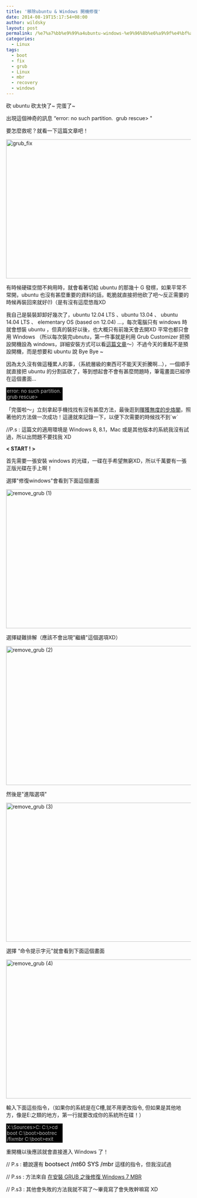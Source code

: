 ```yaml
---
title: '移除ubuntu & Windows 開機修復'
date: 2014-08-19T15:17:54+08:00
author: wildsky
layout: post
permalink: /%e7%a7%bb%e9%99%a4ubuntu-windows-%e9%96%8b%e6%a9%9f%e4%bf%ae%e5%be%a9/
categories:
  - Linux
tags:
  - boot
  - fix
  - grub
  - Linux
  - mbr
  - recovery
  - windows
---
```


砍 ubuntu 砍太快了~ 完蛋了~

出現這個神奇的訊息 &#8220;error: no such partition.  grub rescue> "

要怎麼救呢？就看一下這篇文章吧！

<a title="grub_fix by kevin_boy3110, on Flickr" href="https://www.flickr.com/photos/71353772@N04/14944169666"><img src="https://farm6.staticflickr.com/5591/14944169666_6f36aa2a07_o.png" alt="grub_fix" width="662" height="378" /></a>

有時候硬碟空間不夠用時，就會看著切給 ubuntu 的那幾十 G 發楞，如果平常不常開，ubuntu 也沒有甚麼重要的資料的話，乾脆就直接把他砍了吧～反正需要的時候再裝回來就好(!)（是有沒有這麼悠哉XD

我自己是裝裝卸卸好幾次了，ubuntu 12.04 LTS 、ubuntu 13.04 、 ubuntu 14.04 LTS 、 elementary OS (based on 12.04) …，每次電腦只有 windows 時就會想裝 ubuntu ，但真的裝好以後，也大概只有前幾天會去開XD 平常也都只會用 Windows （所以每次裝完ubnutu，第一件事就是利用 Grub Customizer 把預設開機設為 windows，詳細安裝方式可以看<a title="雙系統 window 8 + Ubuntu 12.04 LTS版本" href="http://wildsky.lionfree.net/ubuntu/%e9%9b%99%e7%b3%bb%e7%b5%b1-window-8-ubuntu-12-04-lts%e7%89%88%e6%9c%ac/" target="_blank">這篇文章</a>～）不過今天的重點不是預設開機，而是想要和 ubuntu 說 Bye Bye ~

因為太久沒有做這種累人的事，（系統層級的東西可不能天天折騰啊…），一個順手就直接把 ubuntu 的分割區砍了，等到想起會不會有甚麼問題時，筆電畫面已經停在這個畫面…

<div style="color: #bbb; font-size: 10pt; background-color: black; width: 150px; padding: 2px 2px 2px 2px;">
error: no such partition.
 grub rescue>
</div>

「完蛋啦～」立刻拿起手機找找有沒有甚麼方法，最後逛到<a href="http://blog.xuite.net/jyoutw/xtech">暉獲無度的步烙閣</a>，照著他的方法做一次成功！這邊就來記錄一下，以便下次需要的時候找不到ˊwˋ

//P.s : 這篇文的適用環境是 Windows 8, 8.1，Mac 或是其他版本的系統我沒有試過，所以出問題不要找我 XD

<strong>< START ! ></strong>

首先需要一張安裝 windows 的光碟，一碟在手希望無窮XD，所以千萬要有一張正版光碟在手上啊！

選擇"修復windows"會看到下面這個畫面

<a title="remove_grub (1) by kevin_boy3110, on Flickr" href="https://www.flickr.com/photos/71353772@N04/14780231299"><img src="https://farm6.staticflickr.com/5572/14780231299_08ffbdf282_o.jpg" alt="remove_grub (1)" width="662" height="378" /></a>

選擇疑難排解（應該不會出現"繼續"這個選項XD）

<a title="remove_grub (2) by kevin_boy3110, on Flickr" href="https://www.flickr.com/photos/71353772@N04/14780315128"><img src="https://farm4.staticflickr.com/3849/14780315128_bf304af7b0_o.jpg" alt="remove_grub (2)" width="662" height="378" /></a>

然後是"進階選項"

<a title="remove_grub (3) by kevin_boy3110, on Flickr" href="https://www.flickr.com/photos/71353772@N04/14963818071"><img src="https://farm4.staticflickr.com/3906/14963818071_73af6d0419_o.jpg" alt="remove_grub (3)" width="662" height="378" /></a>

選擇 &#8220;命令提示字元"就會看到下面這個畫面

<a title="remove_grub (4) by kevin_boy3110, on Flickr" href="https://www.flickr.com/photos/71353772@N04/14963818311"><img src="https://farm4.staticflickr.com/3918/14963818311_f6c3bae6d4_o.jpg" alt="remove_grub (4)" width="662" height="378" /></a>

輸入下面這些指令，（如果你的系統是在C槽,就不用更改指令, 但如果是其他地方，像是E:之類的地方，第一行就要改成你的系統所在碟！）

<div style="color: #bbb; font-size: 10pt; background-color: black; width: 150px; padding: 2px 2px 2px 2px;">
X:\Sources>C:
 C:\>cd boot
 C:\boot>bootrec /fixmbr
 C:\boot>exit
</div>

重開機以後應該就會直接進入 Windows 了！

// P.s : 聽說還有 <span style="font-size: 12pt;"><span style="color: #000000;">bootsect /nt60 SYS /mbr</span></span> 這樣的指令，但我沒試過

// P.ss : 方法來自 <a title="在安裝 GRUB 之後修復 Windows 7 MBR" href="http://blog.xuite.net/jyoutw/xtech/62292941" target="_blank"><span class="titlename">在安裝 GRUB 之後修復 Windows 7 MBR</span> </a>

// P.s3 : 其他會失敗的方法我就不寫了～畢竟寫了會失敗幹嘛寫 XD

